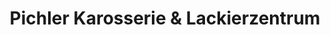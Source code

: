 ---
title: "Pichler Karosserie & Lackierzentrum"
url: /kematen-an-der-krems/pichler-karosserie-und-lackierzentrum/
shop: Autowerkstatt
---